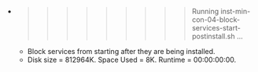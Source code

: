 * >>>>>>>>> Running inst-min-con-04-block-services-start-postinstall.sh ...
  * Block services from starting after they are being installed.
  * Disk size = 812964K. Space Used = 8K. Runtime = 00:00:00:00.
